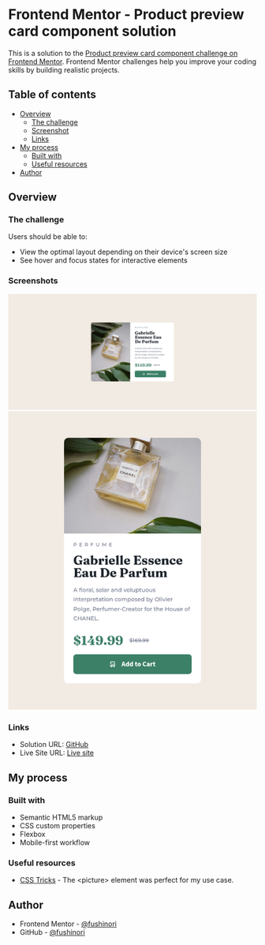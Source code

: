 # Frontend Mentor - Product preview card component solution

This is a solution to the [Product preview card component challenge on Frontend Mentor](https://www.frontendmentor.io/challenges/product-preview-card-component-GO7UmttRfa). Frontend Mentor challenges help you improve your coding skills by building realistic projects.

## Table of contents

- [Overview](#overview)
  - [The challenge](#the-challenge)
  - [Screenshot](#screenshot)
  - [Links](#links)
- [My process](#my-process)
  - [Built with](#built-with)
  - [Useful resources](#useful-resources)
- [Author](#author)

## Overview

### The challenge

Users should be able to:

- View the optimal layout depending on their device's screen size
- See hover and focus states for interactive elements

### Screenshots

![](./screenshots/screenshot-1.jpg)
![](./screenshots/screenshot-2.jpg)

### Links

- Solution URL: [GitHub](https://github.com/fushinori/frontendmentor/tree/master/product-preview-card-component-main)
- Live Site URL: [Live site](https://product-preview-card-fushinori.vercel.app/)

## My process

### Built with

- Semantic HTML5 markup
- CSS custom properties
- Flexbox
- Mobile-first workflow

### Useful resources

- [CSS Tricks](https://css-tricks.com/a-guide-to-the-responsive-images-syntax-in-html/#using-picture) - The &lt;picture&gt; element was perfect for my use case.

## Author

- Frontend Mentor - [@fushinori](https://www.frontendmentor.io/profile/fushinori)
- GitHub - [@fushinori](https://github.com/fushinori)

